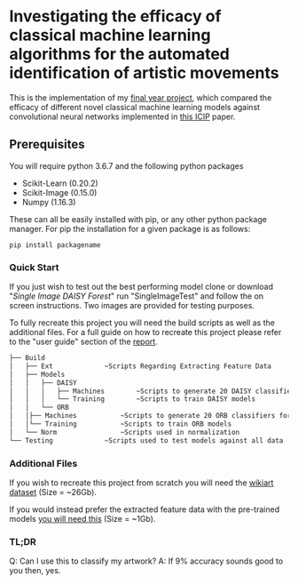 # Investigating the efficacy of classical machine learning algorithms for the automated identification of artistic movements

This is the implementation of my [final year project](https://drive.google.com/file/d/1AKLcAOen1EjgpSDOYlnB4z1WNUfpUbS8/view?usp=sharing), which compared the efficacy of different novel classical machine learning models against convolutional neural networks implemented in [this ICIP](http://web.fsktm.um.edu.my/~cschan/doc/ICIP2016.pdf) paper.

## Prerequisites
You will require python 3.6.7 and the following python packages
* Scikit-Learn (0.20.2)
* Scikit-Image (0.15.0)
* Numpy (1.16.3)

These can all be easily installed with pip, or any other python package manager. For pip the installation for a given package is as follows:
```
pip install packagename
```

### Quick Start
If you just wish to test out the best performing model clone or download "*Single Image DAISY Forest*" run "SingleImageTest" and follow the on screen instructions.
Two images are provided for testing purposes. 

To fully recreate this project you will need the build scripts as well as the additional files. For a full guide on how to recreate this project please refer to the "user guide" section of the [report](https://drive.google.com/file/d/1AKLcAOen1EjgpSDOYlnB4z1WNUfpUbS8/view?usp=sharing).
```bash
├── Build
│   ├── Ext				~Scripts Regarding Extracting Feature Data
│   ├── Models
│   │   ├── DAISY
│   │   │   ├── Machines		~Scripts to generate 20 DAISY classifiers for each model
│   │   │   └── Training		~Scripts to train DAISY models
│   │   └── ORB
│   │├── Machines			~Scripts to generate 20 ORB classifiers for each model
│   │└── Training			~Scripts to train ORB models
│   └── Norm				~Scripts used in normalization
└── Testing				~Scripts used to test models against all data
```
### Additional Files
If you wish to recreate this project from scratch you will need the [wikiart dataset](https://github.com/cs-chan/ArtGAN/tree/master/WikiArt%20Dataset) (Size = ~26Gb).

If you would instead prefer the extracted feature data with the pre-trained models [you will need this](https://drive.google.com/open?id=1OC_psStovltRR9P-Td2NvY8AUwm0FBcV) (Size = ~1Gb).

### TL;DR
Q: Can I use this to classify my artwork?
A: If 9% accuracy sounds good to you then, yes.
